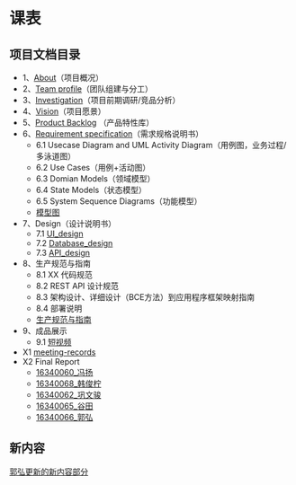 # 课表



## 项目文档目录

  

- 1、[About](dashboard/01-about.md)（项目概况）
- 2、[Team profile](dashboard/02-team-profile.md)（团队组建与分工）
- 3、[Investigation](dashboard/03-investigation.md)（项目前期调研/竞品分析）
- 4、[Vision](dashboard/04-vision.md)（项目愿景）
- 5、[Product Backlog](dashboard/05-product-backlog.md) （产品特性库）
- 6、[Requirement specification](https://sysu-coursecard.github.io/Coursecard2.0dashboard/06-requirement-specification)（需求规格说明书）
  - 6.1 Usecase Diagram and UML Activity Diagram（用例图，业务过程/多泳道图）
  - 6.2 Use Cases（用例+活动图）
  - 6.3 Domian Models（领域模型）
  - 6.4 State Models（状态模型）
  - 6.5 System Sequence Diagrams（功能模型）
  - [模型图](dashboard/Requirementspecification.pdf)
- 7、Design（设计说明书）
  - 7.1 [UI_design](dashboard/UI_design.md)
  - 7.2 [Database_design](dashboard/database_design.md)
  - 7.3 [API_design](dashboard/API_design.md)
- 8、生产规范与指南
  - 8.1 XX 代码规范
  - 8.2 REST API 设计规范
  - 8.3 架构设计、详细设计（BCE方法）到应用程序框架映射指南
  - 8.4 部署说明
  - [生产规范与指南](dashboard/生产规范与指南.pdf)
- 9、成品展示
  - 9.1 [短视频](dashboard/assets/video.mp4)
- X1 [meeting-records](dashboard/meeting.md)
- X2 Final Report
  - [16340060_冯扬](dashboard/finalReport/16340060.md)
  - [16340068_韩俊柠](dashboard/finalReport/16340068.md)
  - [16340062_巩文骏](dashboard/finalReport/16340062.md)
  - [16340065_谷田](dashboard/finalReport/16340065.md)
  - [16340066_郭弘](dashboard/finalReport/16340066.md)

## 新内容

[郭弘更新的新内容部分](dashboard/new_content/ReadMe.md)

